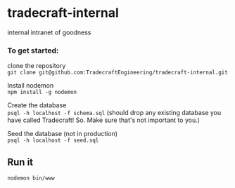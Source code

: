 # tradecraft-internal
internal intranet of goodness


### To get started:
clone the repository  
`git clone git@github.com:TradecraftEngineering/tradecraft-internal.git`  

Install nodemon  
`npm install -g nodemon`

Create the database   
`psql -h localhost -f schema.sql`
(should drop any existing database you have called Tradecraft! So. Make sure that's not important to you.)

Seed the database (not in production)  
`psql -h localhost -f seed.sql`

## Run it
`nodemon bin/www`
